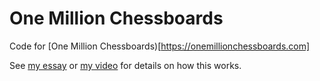 # One Million Chessboards

Code for [One Million Chessboards)[https://onemillionchessboards.com]

See [my essay](https://eieio.games/blog/a-million-realtime-chess-boards-in-a-single-process/) or [my video](https://www.youtube.com/watch?v=bF1EuktmWoc) for details on how this works.
